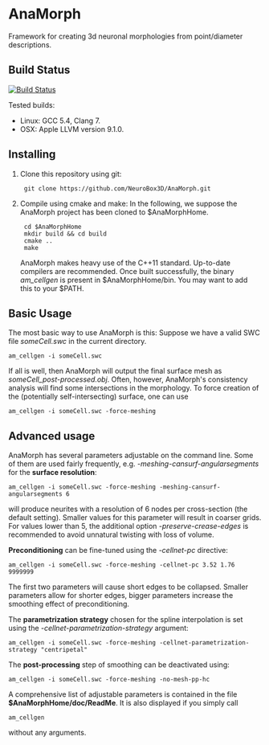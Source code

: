 
# AnaMorph
Framework for creating 3d neuronal morphologies from point/diameter descriptions.

## Build Status ##
[![Build Status](https://travis-ci.org/stephanmg/AnaMorph.svg?branch=master)](https://travis-ci.org/stephanmg/AnaMorph)

Tested builds: 
- Linux:  GCC 5.4, Clang 7.
- OSX: Apple LLVM version 9.1.0.

## Installing ##
1. Clone this repository using git:

		git clone https://github.com/NeuroBox3D/AnaMorph.git

2. Compile using cmake and make:
   In the following, we suppose the AnaMorph project has been cloned to $AnaMorphHome.

		cd $AnaMorphHome
		mkdir build && cd build
		cmake ..
		make
   
   AnaMorph makes heavy use of the C++11 standard. Up-to-date compilers are recommended.
   Once built successfully, the binary *am_cellgen* is present in \$AnaMorphHome/bin. You may want to add this to your \$PATH.

## Basic Usage ##
The most basic way to use AnaMorph is this: Suppose we have a valid SWC file *someCell.swc* in the current directory.
	
	am_cellgen -i someCell.swc

If all is well, then AnaMorph will output the final surface mesh as *someCell_post-processed.obj*.
Often, however, AnaMorph's consistency analysis will find some intersections in the morphology. To force creation of the (potentially self-intersecting) surface, one can use

	am_cellgen -i someCell.swc -force-meshing

## Advanced usage ##
AnaMorph has several parameters adjustable on the command line. Some of them are used fairly frequently,  e.g. *-meshing-cansurf-angularsegments* for the **surface resolution**:

	am_cellgen -i someCell.swc -force-meshing -meshing-cansurf-angularsegments 6

will produce neurites with a resolution of 6 nodes per cross-section (the default setting).
Smaller values for this parameter will result in coarser grids. For values lower than 5, the additional option *-preserve-crease-edges* is recommended to avoid unnatural twisting with loss of volume.

**Preconditioning** can be fine-tuned using the *-cellnet-pc* directive:

	am_cellgen -i someCell.swc -force-meshing -cellnet-pc 3.52 1.76 9999999

The first two parameters will cause short edges to be collapsed. Smaller parameters allow for shorter edges, bigger parameters increase the smoothing effect of preconditioning.

The **parametrization strategy** chosen for the spline interpolation is set using the *-cellnet-parametrization-strategy* argument:

	am_cellgen -i someCell.swc -force-meshing -cellnet-parametrization-strategy "centripetal"

The **post-processing** step of smoothing can be deactivated using:

	am_cellgen -i someCell.swc -force-meshing -no-mesh-pp-hc

A comprehensive list of adjustable parameters is contained in the file **$AnaMorphHome/doc/ReadMe**. It is also displayed if you simply call

	am_cellgen

without any arguments.
